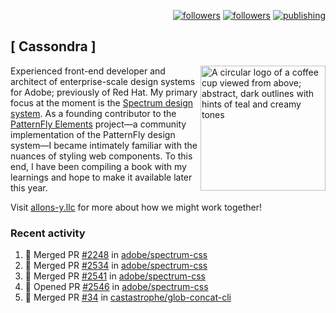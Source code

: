 <p align="right"><a rel="me" href="https://front-end.social/@castastrophe">
    <img alt="followers" title="Follow me on Mastodon" src="https://img.shields.io/mastodon/follow/109297102751309835?domain=https%3A%2F%2Ffront-end.social&label=Follow&logo=mastodon&logoColor=white&style=for-the-badge&labelColor=008080&color=006969"/></a>
  <a href="https://codepen.io/castastrophe/">
    <img alt="followers" title="Follow me on CodePen" src="https://img.shields.io/badge/23-1?color=640464&labelColor=7c007c&style=for-the-badge&logo=codepen&label=Follow"/></a>
<a href="https://castastrophe.medium.com/">
    <img alt="publishing" title="View articles on Medium" src="https://img.shields.io/badge/107-1?color=666&labelColor=444&label=subscribe&logo=medium&logoColor=white&style=for-the-badge"/></a>
</p>

## [&nbsp;Cassondra&nbsp;]

<img align="right" src="https://github-production-user-asset-6210df.s3.amazonaws.com/1840295/253016758-ba468774-1cd3-42c2-8f43-947b5eeb5edf.png" height="200" alt="A circular logo of a coffee cup viewed from above; abstract, dark outlines with hints of teal and creamy tones">

Experienced front-end developer and architect of enterprise-scale design systems for Adobe; previously of Red Hat. My primary focus at the moment is the [Spectrum design system](https://github.com/adobe/spectrum-css). As a founding contributor to the [PatternFly&nbsp;Elements](https://github.com/patternfly/patternfly-elements) project&mdash;a community implementation of the PatternFly design system&mdash;I became intimately familiar with the nuances of styling web components. To this end, I have been compiling a book with my learnings and hope to make it available later this year.

Visit [allons-y.llc](http://allons-y.llc/) for more about how we might work together!

### Recent activity

<!--START_SECTION:activity-->
1. 🎉 Merged PR [#2248](https://github.com/adobe/spectrum-css/pull/2248) in [adobe/spectrum-css](https://github.com/adobe/spectrum-css)
2. 🎉 Merged PR [#2534](https://github.com/adobe/spectrum-css/pull/2534) in [adobe/spectrum-css](https://github.com/adobe/spectrum-css)
3. 🎉 Merged PR [#2541](https://github.com/adobe/spectrum-css/pull/2541) in [adobe/spectrum-css](https://github.com/adobe/spectrum-css)
4. 💪 Opened PR [#2546](https://github.com/adobe/spectrum-css/pull/2546) in [adobe/spectrum-css](https://github.com/adobe/spectrum-css)
5. 🎉 Merged PR [#34](https://github.com/castastrophe/glob-concat-cli/pull/34) in [castastrophe/glob-concat-cli](https://github.com/castastrophe/glob-concat-cli)
<!--END_SECTION:activity-->
